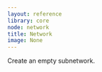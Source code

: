```yaml
---
layout: reference
library: core
node: network
title: Network
image: None
---
```

Create an empty subnetwork.

